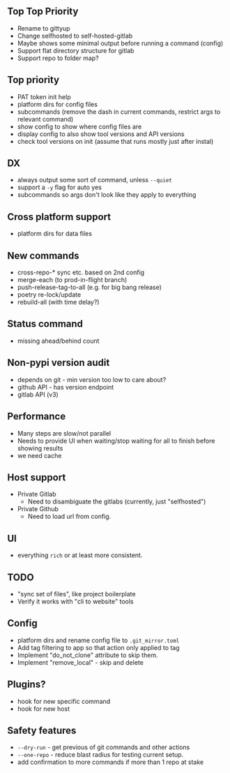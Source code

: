 ## Top Top Priority
- Rename to gittyup
- Change selfhosted to self-hosted-gitlab
- Maybe shows some minimal output before running a command (config)
- Support flat directory structure for gitlab
- Support repo to folder map?

## Top priority
- PAT token init help
- platform dirs for config files
- subcommands (remove the dash in current commands, restrict args to relevant command)
- show config to show where config files are
- display config to also show tool versions and API versions
- check tool versions on init (assume that runs mostly just after instal)

## DX
- always output some sort of command, unless `--quiet`
- support a `-y` flag for auto yes
- subcommands so args don't look like they apply to everything

## Cross platform support
- platform dirs for data files

## New commands

- cross-repo-* sync etc. based on 2nd config
- merge-each (to prod-in-flight branch)
- push-release-tag-to-all (e.g. for big bang release)
- poetry re-lock/update
- rebuild-all (with time delay?)

## Status command

- missing ahead/behind count

## Non-pypi version audit

- depends on git - min version too low to care about?
- github API - has version endpoint
- gitlab API (v3)

## Performance

- Many steps are slow/not parallel
- Needs to provide UI when waiting/stop waiting for all to finish before showing results
- we need cache

## Host support

- Private Gitlab
  - Need to disambiguate the gitlabs (currently, just "selfhosted")
- Private Github
  - Need to load url from config.

## UI

- everything `rich` or at least more consistent.

## TODO

- "sync set of files", like project boilerplate
- Verify it works with "cli to website" tools

## Config

- platform dirs and rename config file to `.git_mirror.toml`
- Add tag filtering to app so that action only applied to tag
- Implement "do_not_clone" attribute to skip them.
- Implement "remove_local" - skip and delete

## Plugins?

- hook for new specific command
- hook for new host

## Safety features

- `--dry-run` - get previous of git commands and other actions
- `--one-repo` - reduce blast radius for testing current setup.
- add confirmation to more commands if more than 1 repo at stake
